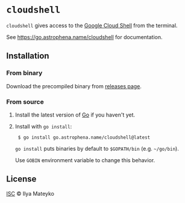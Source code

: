 # `cloudshell`

`cloudshell` gives access to the [Google Cloud Shell] from the terminal.

See https://go.astrophena.name/cloudshell for documentation.

## Installation

### From binary

Download the precompiled binary from [releases page].

### From source

1. Install the latest version of [Go] if you haven't yet.

2. Install with `go install`:

        $ go install go.astrophena.name/cloudshell@latest

   `go install` puts binaries by default to `$GOPATH/bin` (e.g.
   `~/go/bin`).

   Use `GOBIN` environment variable to change this behavior.

## License

[ISC](LICENSE.md) © Ilya Mateyko

[Google Cloud Shell]: https://cloud.google.com/shell/
[releases page]: https://github.com/astrophena/cloudshell/releases
[Go]: https://golang.org/dl
